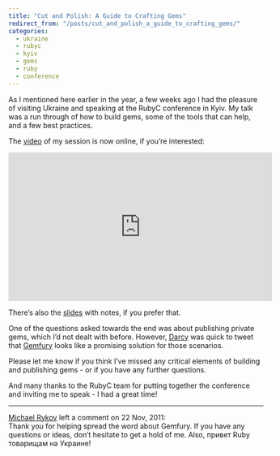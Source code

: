 ```yaml
---
title: "Cut and Polish: A Guide to Crafting Gems"
redirect_from: "/posts/cut_and_polish_a_guide_to_crafting_gems/"
categories:
  - ukraine
  - rubyc
  - kyiv
  - gems
  - ruby
  - conference
---
```

As I mentioned here earlier in the year, a few weeks ago I had the
pleasure of visiting Ukraine and speaking at the RubyC conference in
Kyiv. My talk was a run through of how to build gems, some of the tools
that can help, and a few best practices.

The [video](http://vimeo.com/31903681) of my session is now online, if
you’re interested:

<iframe src="https://player.vimeo.com/video/31903681?title=0&byline=0&portrait=0" width="521" height="293" frameborder="0" webkitAllowFullScreen
mozallowfullscreen allowFullScreen></iframe>

There’s also the
[slides](http://speakerdeck.com/u/pat/p/cut-polish-a-guide-to-crafting-gems)
with notes, if you prefer that.

One of the questions asked towards the end was about publishing private
gems, which I’d not dealt with before. However,
[Darcy](http://twitter.com/sutto) was quick to tweet that
[Gemfury](http://www.gemfury.com/) looks like a promising solution for
those scenarios.

Please let me know if you think I’ve missed any critical elements of
building and publishing gems - or if you have any further questions.

And many thanks to the RubyC team for putting together the conference
and inviting me to speak - I had a great time!

------------------------------------------------------------------------

<div class="comments">
<div class="comment-author">
<a href="http://www.gemfury.com">Michael Rykov</a> left a comment on 22
Nov, 2011:</div>

<div class="comment" markdown="1">
Thank you for helping spread the word about Gemfury. If you have any
questions or ideas, don’t hesitate to get a hold of me. Also, привет
Ruby товарищам на Украине!

</div>
</div>

